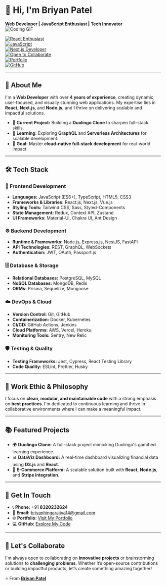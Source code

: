# 👋 Hi, I'm **Briyan Patel**
**Web Developer | JavaScript Enthusiast | Tech Innovator**  
![Coding GIF](https://media.giphy.com/media/13HgwGsXF0aiGY/giphy.gif)  

[![React Enthusiast](https://img.shields.io/badge/React-Enthusiast-61DAFB?style=for-the-badge&logo=react&logoColor=white)](#)  
[![JavaScript](https://img.shields.io/badge/JavaScript-Expert-F7DF1E?style=for-the-badge&logo=javascript&logoColor=black)](#)  
[![Next.js Developer](https://img.shields.io/badge/Next.js-Developer-000000?style=for-the-badge&logo=next.js&logoColor=white)](#)  
[![Open to Collaborate](https://img.shields.io/badge/Open_to-Collaborate-00A859?style=for-the-badge&logo=Handshake&logoColor=white)](#)  
[![Portfolio](https://img.shields.io/badge/Portfolio-Visit-brightgreen?style=for-the-badge&logo=internet-explorer&logoColor=white)](https://briyan-portfoilio.netlify.app/)  
[![GitHub](https://img.shields.io/badge/GitHub-Explore_My_Code-181717?style=for-the-badge&logo=github&logoColor=white)](https://github.com/BriyanPatel)  

---

## 🚀 **About Me**
I'm a **Web Developer** with over **4 years of experience**, creating dynamic, user-focused, and visually stunning web applications. My expertise lies in **React**, **Next.js**, and **Node.js**, and I thrive on delivering scalable and impactful solutions.  

- 🔭 **Current Project:** Building a **Duolingo Clone** to sharpen full-stack skills.  
- 🌱 **Learning:** Exploring **GraphQL** and **Serverless Architectures** for scalable development.  
- 💼 **Goal:** Master **cloud-native full-stack development** for real-world impact.  

---

## 🛠️ **Tech Stack**  

### 🎨 **Frontend Development**
- **Languages:** JavaScript (ES6+), TypeScript, HTML5, CSS3  
- **Frameworks & Libraries:** React.js, Next.js, Vue.js  
- **Styling Tools:** Tailwind CSS, Sass, Styled-Components  
- **State Management:** Redux, Context API, Zustand  
- **UI Frameworks:** Material-UI, Chakra UI, Ant Design  

### ⚙️ **Backend Development**
- **Runtime & Frameworks:** Node.js, Express.js, NestJS, FastAPI  
- **API Technologies:** REST, GraphQL, WebSockets  
- **Authentication:** JWT, OAuth, Passport.js  

### 🗄️ **Database & Storage**
- **Relational Databases:** PostgreSQL, MySQL  
- **NoSQL Databases:** MongoDB, Redis  
- **ORMs:** Prisma, Sequelize, Mongoose  

### ☁️ **DevOps & Cloud**
- **Version Control:** Git, GitHub  
- **Containerization:** Docker, Kubernetes  
- **CI/CD:** GitHub Actions, Jenkins  
- **Cloud Platforms:** AWS, Vercel, Heroku  
- **Monitoring Tools:** Sentry, New Relic  

### 🛡️ **Testing & Quality**
- **Testing Frameworks:** Jest, Cypress, React Testing Library  
- **Code Quality:** ESLint, Prettier, Husky  

---

## 🌟 **Work Ethic & Philosophy**
I focus on **clean, modular, and maintainable code** with a strong emphasis on **best practices**. I'm dedicated to continuous learning and thrive in collaborative environments where I can make a meaningful impact.  

---

## 📚 **Featured Projects**
- 🌍 **Duolingo Clone:** A full-stack project mimicking Duolingo's gamified learning experience.  
- 📊 **DataViz Dashboard:** A real-time dashboard visualizing financial data using **D3.js** and **React**.  
- 🛒 **E-Commerce Platform:** A scalable solution built with **React**, **Node.js**, and **Stripe integration**.  

---

## 💬 **Get In Touch**
- 📞 **Phone:** +91 **8320232624**  
- 📧 **Email:** briyanhingarajiya14@gmail.com  
- 🌐 **Portfolio:** [Visit My Portfolio](https://briyan-portfoilio.netlify.app/)  
- 💻 **GitHub:** [Explore My Code](https://github.com/BriyanPatel)  

---

## 🤝 **Let's Collaborate**
I'm always open to collaborating on **innovative projects** or brainstorming solutions to **challenging problems**. Whether it’s open-source contributions or building impactful products, let’s create something amazing together!  

⭐️ From [**Briyan Patel**](https://briyan-portfoilio.netlify.app/)  
